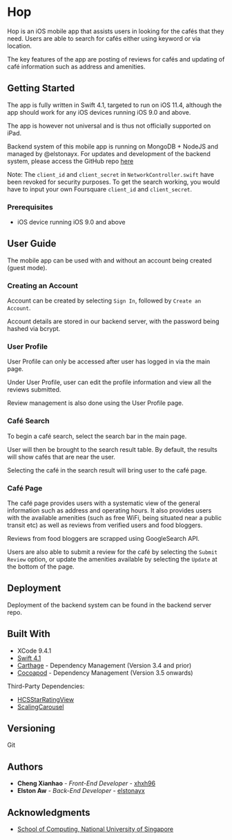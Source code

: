 # Hop

Hop is an iOS mobile app that assists users in looking for the cafés that they need. Users are able to search for cafés either using keyword or via location.

The key features of the app are posting of reviews for cafés and updating of café information such as address and amenities.


## Getting Started

The app is fully written in Swift 4.1, targeted to run on iOS 11.4, although the app should work for any iOS devices running iOS 9.0 and above.

The app is however not universal and is thus not officially supported on iPad. 

Backend system of this mobile app is running on MongoDB + NodeJS and managed by @elstonayx. For updates and development of the backend system, please access the GitHub repo [here](https://github.com/elstonayx/hopdbserver)

Note: The `client_id` and `client_secret` in `NetworkController.swift` have been revoked for security purposes. To get the search working, you would have to input your own Foursquare `client_id` and `client_secret`. 

### Prerequisites
* iOS device running iOS 9.0 and above


## User Guide
The mobile app can be used with and without an account being created (guest mode).


### Creating an Account
Account can be created by selecting `Sign In`, followed by `Create an Account`. 

Account details are stored in our backend server, with the password being hashed via bcrypt.


### User Profile
User Profile can only be accessed after user has logged in via the main page.

Under User Profile, user can edit the profile information and view all the reviews submitted. 

Review management is also done using the User Profile page.


### Café Search
To begin a café search, select the search bar in the main page. 

User will then be brought to the search result table. By default, the results will show cafés that are near the user. 

Selecting the café in the search result will bring user to the café page.

### Café Page
The café page provides users with a systematic view of the general information such as address and operating hours. It also provides users with the available amenities (such as free WiFi, being situated near a public transit etc) as well as reviews from verified users and food bloggers.

Reviews from food bloggers are scrapped using GoogleSearch API. 

Users are also able to submit a review for the café by selecting the `Submit Review` option, or update the amenities available by selecting the `Update` at the bottom of the page. 


## Deployment
Deployment of the backend system can be found in the backend server repo. 


## Built With
* XCode 9.4.1
* [Swift 4.1](https://github.com/apple/swift)
* [Carthage](https://github.com/Carthage/Carthage) - Dependency Management (Version 3.4 and prior)
* [Cocoapod](https://cocoapods.org/) - Dependency Management (Version 3.5 onwards)

Third-Party Dependencies:
* [HCSStarRatingView](https://github.com/hsousa/HCSStarRatingView)
* [ScalingCarousel](https://github.com/superpeteblaze/ScalingCarousel)


## Versioning
Git

## Authors
* **Cheng Xianhao** - *Front-End Developer* - [xhxh96](https://github.com/xhxh96)
* **Elston Aw** - *Back-End Developer* - [elstonayx](https://github.com/elstonayx)


## Acknowledgments
* [School of Computing, National University of Singapore](https://www.comp.nus.edu.sg)

